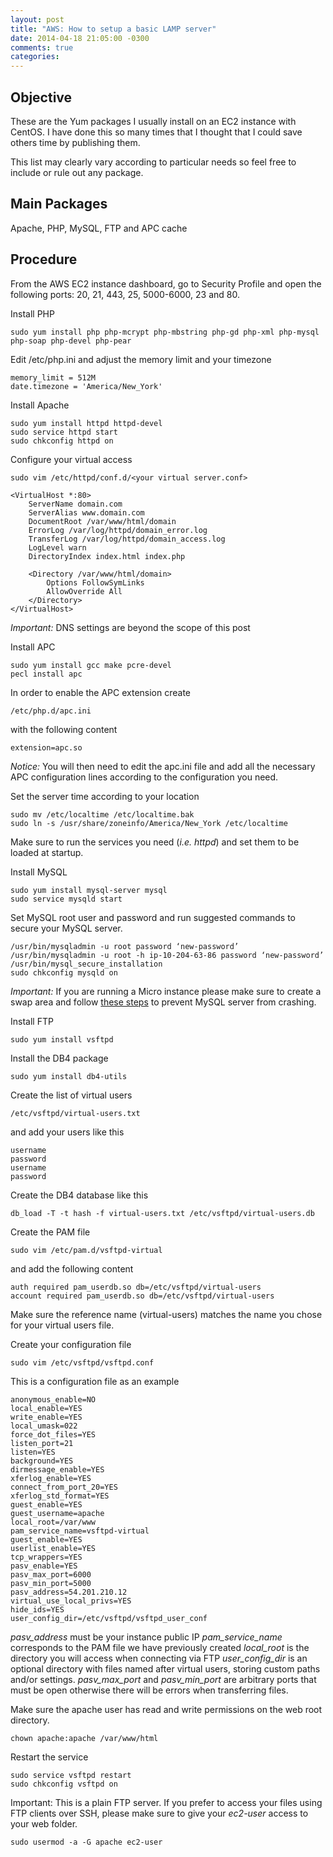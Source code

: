 ```yaml
---
layout: post
title: "AWS: How to setup a basic LAMP server"
date: 2014-04-18 21:05:00 -0300
comments: true
categories: 
---
```

## Objective
These are the Yum packages I usually install on an EC2 instance with CentOS. I have done this so many times that I thought that I could save others time by publishing them.

This list may clearly vary according to particular needs so feel free to include or rule out any package.

## Main Packages

Apache, PHP, MySQL, FTP and APC cache

## Procedure

From the AWS EC2 instance dashboard, go to Security Profile and open the following ports: 20, 21, 443, 25, 5000-6000, 23 and 80.

Install PHP

    sudo yum install php php-mcrypt php-mbstring php-gd php-xml php-mysql php-soap php-devel php-pear

Edit /etc/php.ini and adjust the memory limit and your timezone

    memory_limit = 512M
    date.timezone = 'America/New_York'

Install Apache

    sudo yum install httpd httpd-devel 
    sudo service httpd start
    sudo chkconfig httpd on

Configure your virtual access
    
    sudo vim /etc/httpd/conf.d/<your virtual server.conf>

    <VirtualHost *:80>
        ServerName domain.com
        ServerAlias www.domain.com
        DocumentRoot /var/www/html/domain
        ErrorLog /var/log/httpd/domain_error.log
        TransferLog /var/log/httpd/domain_access.log
        LogLevel warn
        DirectoryIndex index.html index.php
    
        <Directory /var/www/html/domain>
            Options FollowSymLinks
            AllowOverride All
        </Directory>
    </VirtualHost>

*Important:* DNS settings are beyond the scope of this post

Install APC

    sudo yum install gcc make pcre-devel 
    pecl install apc

In order to enable the APC extension create 

    /etc/php.d/apc.ini

with the following content

    extension=apc.so

*Notice:* You will then need to edit the apc.ini file and add all the necessary APC configuration lines according to the configuration you need.

Set the server time according to your location

    sudo mv /etc/localtime /etc/localtime.bak
    sudo ln -s /usr/share/zoneinfo/America/New_York /etc/localtime

Make sure to run the services you need (*i.e. httpd*) and set them to be loaded at startup.

Install MySQL

    sudo yum install mysql-server mysql
    sudo service mysqld start

Set MySQL root user and password and run suggested commands to secure your MySQL server.

    /usr/bin/mysqladmin -u root password ‘new-password’
    /usr/bin/mysqladmin -u root -h ip-10-204-63-86 password ‘new-password’
    /usr/bin/mysql_secure_installation
    sudo chkconfig mysqld on

*Important:* If you are running a Micro instance please make sure to create a swap area and follow [these steps](http://www.prowebdev.us/2012/05/amazon-ec2-linux-micro-swap-space.html) to prevent MySQL server from crashing.    

Install FTP

    sudo yum install vsftpd

Install the DB4 package

    sudo yum install db4-utils

Create the list of virtual users

    /etc/vsftpd/virtual-users.txt 

and add your users like this

    username
    password
    username
    password

Create the DB4 database like this

    db_load -T -t hash -f virtual-users.txt /etc/vsftpd/virtual-users.db

Create the PAM file

    sudo vim /etc/pam.d/vsftpd-virtual

and add the following content

    auth required pam_userdb.so db=/etc/vsftpd/virtual-users
    account required pam_userdb.so db=/etc/vsftpd/virtual-users

Make sure the reference name (virtual-users) matches the name you chose for your virtual users file.

Create your configuration file 

    sudo vim /etc/vsftpd/vsftpd.conf

This is a configuration file as an example

    anonymous_enable=NO
    local_enable=YES
    write_enable=YES
    local_umask=022
    force_dot_files=YES
    listen_port=21
    listen=YES
    background=YES
    dirmessage_enable=YES
    xferlog_enable=YES
    connect_from_port_20=YES
    xferlog_std_format=YES
    guest_enable=YES
    guest_username=apache
    local_root=/var/www
    pam_service_name=vsftpd-virtual
    guest_enable=YES
    userlist_enable=YES
    tcp_wrappers=YES
    pasv_enable=YES
    pasv_max_port=6000
    pasv_min_port=5000
    pasv_address=54.201.210.12
    virtual_use_local_privs=YES
    hide_ids=YES
    user_config_dir=/etc/vsftpd/vsftpd_user_conf

*pasv_address* must be your instance public IP
*pam_service_name* corresponds to the PAM file we have previously created
*local_root* is the directory you will access when connecting via FTP
*user_config_dir* is an optional directory with files named after virtual users, storing custom paths and/or settings.
*pasv_max_port* and *pasv_min_port* are arbitrary ports that must be open otherwise there will be errors when transferring files.

Make sure the apache user has read and write permissions on the web root directory.

    chown apache:apache /var/www/html

Restart the service

    sudo service vsftpd restart
    sudo chkconfig vsftpd on

Important: This is a plain FTP server. If you prefer to access your files using FTP clients over SSH, please make sure to give your *ec2-user* access to your web folder.

    sudo usermod -a -G apache ec2-user






















